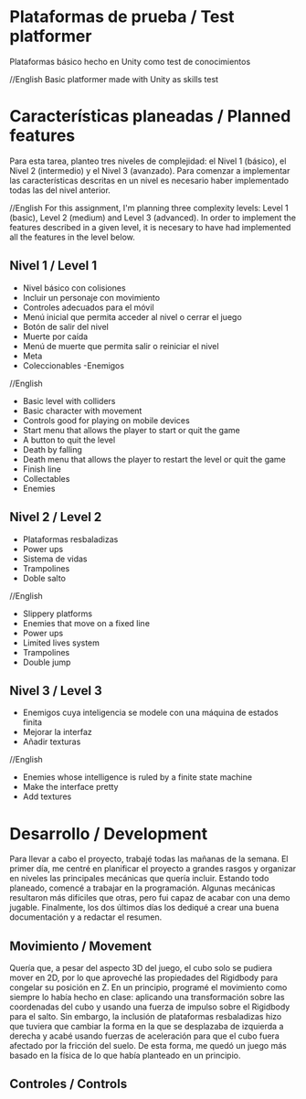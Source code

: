 # Plataformas de prueba / Test platformer
Plataformas básico hecho en Unity como test de conocimientos

//English
Basic platformer made with Unity as skills test

# Características planeadas / Planned features
Para esta tarea, planteo tres niveles de complejidad: el Nivel 1 (básico), el Nivel 2 (intermedio) y el Nivel 3 (avanzado). Para comenzar a implementar las características descritas en un nivel es necesario haber implementado todas las del nivel anterior. 

//English
For this assignment, I'm planning three complexity levels: Level 1 (basic), Level 2 (medium) and Level 3 (advanced). In order to implement the features described in a given level, it is necesary to have had implemented all the features in the level below.

## Nivel 1 / Level 1
- Nivel básico con colisiones
- Incluir un personaje con movimiento
- Controles adecuados para el móvil
- Menú inicial que permita acceder al nivel o cerrar el juego
- Botón de salir del nivel
- Muerte por caída
- Menú de muerte que permita salir o reiniciar el nivel
- Meta 
- Coleccionables
-Enemigos

//English
- Basic level with colliders
- Basic character with movement
- Controls good for playing on mobile devices
- Start menu that allows the player to start or quit the game
- A button to quit the level
- Death by falling
- Death menu that allows the player to restart the level or quit the game
- Finish line
- Collectables
- Enemies

## Nivel 2 / Level 2
- Plataformas resbaladizas
- Power ups
- Sistema de vidas
- Trampolines
- Doble salto

//English
- Slippery platforms
- Enemies that move on a fixed line
- Power ups
- Limited lives system
- Trampolines
- Double jump

## Nivel 3 / Level 3
- Enemigos cuya inteligencia se modele con una máquina de estados finita
- Mejorar la interfaz
- Añadir texturas

//English
- Enemies whose intelligence is ruled by a finite state machine
- Make the interface pretty
- Add textures

# Desarrollo / Development
Para llevar a cabo el proyecto, trabajé todas las mañanas de la semana. 
El primer día, me centré en planificar el proyecto a grandes rasgos y organizar en niveles las principales mecánicas que quería incluir. 
Estando todo planeado, comencé a trabajar en la programación. Algunas mecánicas resultaron más difíciles que otras, pero fui capaz de acabar con una demo jugable. 
Finalmente, los dos últimos días los dediqué a crear una buena documentación y a redactar el resumen. 

## Movimiento / Movement
Quería que, a pesar del aspecto 3D del juego, el cubo solo se pudiera mover en 2D, por lo que aproveché las propiedades del Rigidbody para congelar su posición en Z. En un principio, programé el movimiento como siempre lo había hecho en clase: aplicando una transformación sobre las coordenadas del cubo y usando una fuerza de impulso sobre el Rigidbody para el salto. Sin embargo, la inclusión de plataformas resbaladizas hizo que tuviera que cambiar la forma en la que se desplazaba de izquierda a derecha y acabé usando fuerzas de aceleración para que el cubo fuera afectado por la fricción del suelo. De esta forma, me quedó un juego más basado en la física de lo que había planteado en un principio. 

## Controles / Controls

